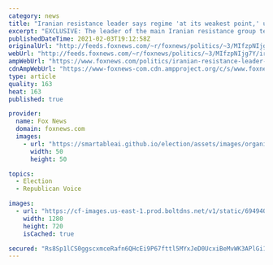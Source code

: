 ```yaml
---
category: news
title: "Iranian resistance leader says regime 'at its weakest point,' urges Biden to hold it to account"
excerpt: "EXCLUSIVE: The leader of the main Iranian resistance group tells Fox News that the regime in Tehran is at its \"weakest point\" in its history, and is calling on the Biden administration to hold the regime accountable for its human rights violations."
publishedDateTime: 2021-02-03T19:12:58Z
originalUrl: "http://feeds.foxnews.com/~r/foxnews/politics/~3/MIfzpNIjg7Y/iranian-resistance-leader-regime-weakest-point-biden"
webUrl: "http://feeds.foxnews.com/~r/foxnews/politics/~3/MIfzpNIjg7Y/iranian-resistance-leader-regime-weakest-point-biden"
ampWebUrl: "https://www.foxnews.com/politics/iranian-resistance-leader-regime-weakest-point-biden.amp"
cdnAmpWebUrl: "https://www-foxnews-com.cdn.ampproject.org/c/s/www.foxnews.com/politics/iranian-resistance-leader-regime-weakest-point-biden.amp"
type: article
quality: 163
heat: 163
published: true

provider:
  name: Fox News
  domain: foxnews.com
  images:
    - url: "https://smartableai.github.io/election/assets/images/organizations/foxnews.com-50x50.jpg"
      width: 50
      height: 50

topics:
  - Election
  - Republican Voice

images:
  - url: "https://cf-images.us-east-1.prod.boltdns.net/v1/static/694940094001/c52d3d03-5b47-4b7b-a81a-36d41b8f487f/29abb516-f723-4a67-a993-03437bed65cf/1280x720/match/image.jpg"
    width: 1280
    height: 720
    isCached: true

secured: "Rs8Sp1lCS0ggscxmceRafn6QHcEi9P67fttl5MYxJeD0UcxiBeMvWK3APlGi1lqTW2ngr1DrbxveZZnIMXASId7hHpC9wFru0VNkU3lxWdnwKvBdomfdvRWSQFTWXeGEe07I03GZz0rcEvpjMTjvYe+HXZS8+EhHTHbg7TV4zxkGHvLvNZoHGr/jiCbEEf6PFT5ZNJYrO3RBJm7reXxvGtQIekN2hx4fcV8FHIJa6oHdmzreV+FAO04ZRBSEjD8Fp4tdXvbb/Mzax0RRo7ErIj69fejmRcwPT2BhS8M27tFTUm2AB/VCYpscblmXrNdc/wOz5HFEqHRMHj5ex/jkbIqzWIJjPO75JvXmyS0KkGI=;LS+7UtjGeyqqSEjxFtoYFg=="
---
```


